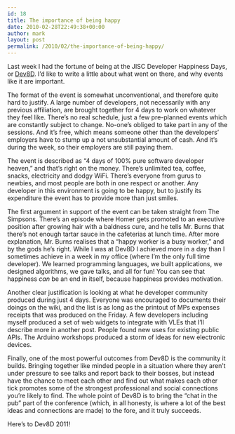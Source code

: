 ```yaml
---
id: 18
title: The importance of being happy
date: 2010-02-28T22:49:38+00:00
author: mark
layout: post
permalink: /2010/02/the-importance-of-being-happy/
---
```

Last week I had the fortune of being at the JISC Developer Happiness Days, or [Dev8D](http://dev8d.org). I&#8217;d like to write a little about what went on there, and why events like it are important.

The format of the event is somewhat unconventional, and therefore quite hard to justify. A large number of developers, not necessarily with any previous affiliation, are brought together for 4 days to work on whatever they feel like. There&#8217;s no real schedule, just a few pre-planned events which are constantly subject to change. No-one&#8217;s obliged to take part in any of the sessions. And it&#8217;s free, which means someone other than the developers&#8217; employers have to stump up a not unsubstantial amount of cash. And it&#8217;s during the week, so their employers are still paying them.

The event is described as &#8220;4 days of 100% pure software developer heaven,&#8221; and that&#8217;s right on the money. There&#8217;s unlimited tea, coffee, snacks, electricity and dodgy WiFi. There&#8217;s everyone from gurus to newbies, and most people are both in one respect or another. Any developer in this environment is going to be happy, but to justify its expenditure the event has to provide more than just smiles.

The first argument in support of the event can be taken straight from The Simpsons. There&#8217;s an episode where Homer gets promoted to an executive position after growing hair with a baldness cure, and he tells Mr. Burns that there&#8217;s not enough tartar sauce in the cafeterias at lunch time. After more explanation, Mr. Burns realises that a &#8220;happy worker is a busy worker,&#8221; and by the gods he&#8217;s right. While I was at Dev8D I achieved more in a day than I sometimes achieve in a week in my office (where I&#8217;m the only full time developer). We learned programming languages, we built applications, we designed algorithms, we gave talks, and all for fun! You can see that happiness _can_ be an end in itself, because happiness provides motivation.

Another clear justification is looking at what he developer community produced during just 4 days. Everyone was encouraged to documents their doings on the wiki, and the list is as long as the printout of MPs expenses receipts that was produced on the Friday. A few developers including myself produced a set of web widgets to integrate with VLEs that I&#8217;ll describe more in another post. People found new uses for existing public APIs. The Arduino workshops produced a storm of ideas for new electronic devices.

Finally, one of the most powerful outcomes from Dev8D is the community it builds. Bringing together like minded people in a situation where they aren&#8217;t under pressure to see talks and report back to their bosses, but instead have the chance to meet each other and find out what makes each other tick promotes some of the strongest professional and social connections you&#8217;re likely to find. The whole point of Dev8D is to bring the &#8220;chat in the pub&#8221; part of the conference (which, in all honesty, is where a lot of the best ideas and connections are made) to the fore, and it truly succeeds.

Here&#8217;s to Dev8D 2011!
